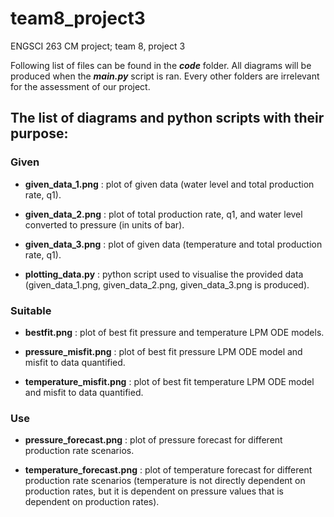 # team8_project3
ENGSCI 263 CM project; team 8, project 3

Following list of files can be found in the ***code*** folder. All diagrams will be produced when the ***main.py*** script is ran. Every other folders are irrelevant for the assessment of our project. 

## The list of diagrams and python scripts with their purpose:

### Given

- **given_data_1.png** : plot of given data (water level and total production rate, q1).

- **given_data_2.png** : plot of total production rate, q1, and water level converted to pressure (in units of bar).

- **given_data_3.png** : plot of given data (temperature and total production rate, q1).

- **plotting_data.py** : python script used to visualise the provided data (given_data_1.png, given_data_2.png, given_data_3.png is produced).

### Suitable

- **bestfit.png** : plot of best fit pressure and temperature LPM ODE models.

- **pressure_misfit.png** : plot of best fit pressure LPM ODE model and misfit to data quantified. 

- **temperature_misfit.png** : plot of best fit temperature LPM ODE model and misfit to data quantified. 

### Use 

- **pressure_forecast.png** : plot of pressure forecast for different production rate scenarios.

- **temperature_forecast.png** : plot of temperature forecast for different production rate scenarios (temperature is not directly dependent on production rates, but it is dependent on pressure values that is dependent on production rates).
